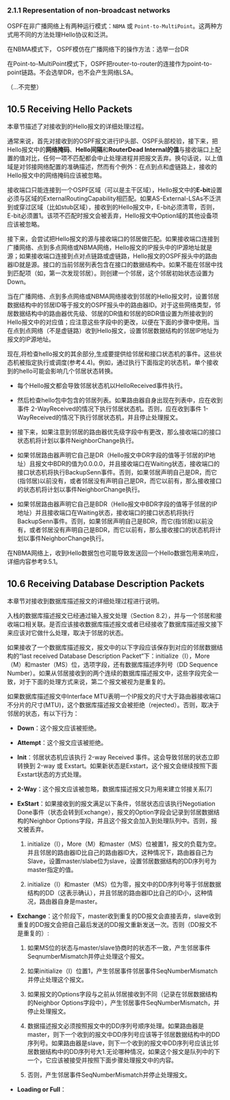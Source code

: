 <!--markdown-->
### 2.1.1 Representation of non-broadcast networks

OSPF在非广播网络上有两种运行模式：`NBMA` 或 `Point-to-MultiPoint`。这两种方式用不同的方法处理Hello协议和泛洪。

在NBMA模式下， OSPF模仿在广播网络下的操作方法：选举一台DR

在Point-to-MultiPoint模式下，OSPF把router-to-router的连接作为point-to-point链路。不会选举DR，也不会产生网络LSA。

（...不完整）

## 10.5 Receiving Hello Packets

本章节描述了对接收到的Hello报文的详细处理过程。

通常来说，首先对接收到的OSPF报文进行IP头部、OSPF头部校验，接下来，把Hello报文中的**网络掩码**、**Hello间隔**和**RouterDead Internal的值**与接收端口上配置的值对比，任何一项不匹配都会中止处理进程并把报文丢弃。换句话说，以上值域是对邻接网络配置的准确描述，然而有个例外：在点到点和虚链路上，接收的Hello报文中的网络掩码应该被忽略。

接收端口只能连接到一个OSPF区域（可以是主干区域），Hello报文中的**E-bit**设置必须与区域的ExternalRoutingCapability相匹配。如果AS-External-LSAs不泛洪到或穿过区域（比如stub区域），接收到的Hello报文中，E-bit必须清零，否则，E-bit必须置1。该项不匹配时报文会被丢弃，Hello报文中Option域的其他设备项应该被忽略。

接下来，会尝试把Hello报文的源与接收端口的邻居做匹配。如果接收端口连接到广播网络、点到多点网络或NBMA网络，Hello报文的IP报头中的IP源地址就是源；如果接收端口连接到点对点链路或虚链路，Hello报文的OSPF报头中的路由器ID就是源。接口的当前邻居列表包含在接口的数据结构中。如果不能在邻居中找到匹配项（如，第一次发现邻居）。则创建一个邻居，这个邻居初始状态设置为Down。

当在广播网络、点到多点网络或NBMA网络接收到邻居的Hello报文时，设置邻居数据结构中的邻居ID等于报文的OSPF报头中的路由器ID。对于这些网络类型，邻居数据结构中的路由器优先级、邻居的DR值和邻居的BDR值设置为所接收到的Hello报文中的对应值；应注意这些字段中的更改，以便在下面的步骤中使用。当在点到点网络（不是虚链路）收到Hello报文，设置邻居数据结构的邻居IP地址为报文的IP源地址。

现在,将检查hello报文的其余部分,生成要提供给邻居和接口状态机的事件。这些状态机被指定执行或调度(参考4.4)。例如，通过执行下面指定的状态机，单个接收到的hello可能会影响几个邻居状态转换。

- 每个Hello报文都会导致邻居状态机以HelloReceived事件执行。

- 然后检查hello包中包含的邻居列表。如果路由器自身出现在列表中，应在收到事件 2-WayReceived的情况下执行邻居状态机。否则，应在收到事件 1-WayReceived的情况下执行邻居状态机，并且停止处理报文。

- 接下来，如果注意到邻居的路由器优先级字段中有更改，那么接收端口的接口状态机将计划以事件NeighborChange执行。

- 如果邻居路由器声明它自己是DR（Hello报文中DR字段的值等于邻居的IP地址）且报文中BDR的值为0.0.0.0，并且接收端口在Waiting状态，接收端口的接口状态机将执行BackupSenn事件。否则，如果邻居声明自己是DR，而它(指邻居)以前没有，或者邻居没有声明自己是DR，而它以前有，那么接收接口的状态机将计划以事件NeighborChange执行。

- 如果邻居路由器声明它自己是BDR（Hello报文中BDR字段的值等于邻居的IP地址）并且接收端口在Waiting状态，接收端口的接口状态机将执行BackupSenn事件。否则，如果邻居声明自己是BDR，而它(指邻居)以前没有，或者邻居没有声明自己是BDR，而它以前有，那么接收接口的状态机将计划以事件NeighborChange执行。

在NBMA网络上，收到Hello数据包也可能导致发送回一个Hello数据包用来响应，详细内容参考9.5.1。

## 10.6 Receiving Database Description Packets

本章节对接收到数据库描述报文的详细处理过程进行说明。

入栈的数据库描述报文已经通过输入报文处理（Section 8.2），并与一个邻居和接收端口相关联。是否应该接收数据库描述报文或者已经接收了数据库描述报文接下来应该对它做什么处理，取决于邻居的状态。

如果接收了一个数据库描述报文，报文中的以下字段应该保存到对应的邻居数据结构的“last received Database Description Packet“下：initialize（I），More（M）和master（MS）位，选项字段，还有数据库描述序列号（DD Sequence Number）。如果从邻居接收到的两个连续的数据库描述报文中，这些字段完全一致，对于下面的处理方式来说，第二个报文被视为是重复的。

如果数据库描述报文中Interface MTU表明一个IP报文的尺寸大于路由器接收端口不分片的尺寸(MTU)，这个数据库描述报文会被拒绝（rejected）。否则，取决于邻居的状态，有以下行为：

- **Down**：这个报文应该被拒绝。

- **Attempt**：这个报文应该被拒绝。

- **Init**：邻居状态机应该执行 2-way Received 事件。这会导致邻居的状态立即转换到 2-way 或 Exstart。如果新状态是Exstart，这个报文会继续按照下面Exstart状态的方式处理。

- **2-Way**：这个报文应该被忽略，数据库描述报文只为用来建立邻接关系[7]

- **ExStart**：如果接收到的报文满足以下条件，邻居状态应该执行Negotiation Done事件（状态会转到Exchange），报文的Option字段会记录到邻居数据结构的Neighbor Options字段，并且这个报文会加入到处理队列中。否则，报文被丢弃。

  1. initialize（I），More（M）和master（MS）位被置1，报文的负载为空。并且邻居的路由器ID比自己的路由器ID大，这种情况下，路由器自己为Slave，设置master/slabe位为slave，设置邻居数据结构的DD序列号为master指定的值。
  
  2. initialize（I）和master（MS）位为零，报文中的DD序列号等于邻居数据结构的DD（这表示确认），并且邻居的路由器ID比自己的ID小，这种情况，路由器自身是master。
  
- **Exchange**：这个阶段下，master收到重复的DD报文会直接丢弃，slave收到重复的DD报文会把自己最后发送的DD报文重新发送一次。否则（DD报文不是重复的）:

  1. 如果MS位的状态与master/slave协商时的状态不一致，产生邻居事件SeqnumberMismatch并停止处理这个报文。
  
  2. 如果initialize（I）位置1，产生邻居事件邻居事件SeqNumberMismatch并停止处理这个报文。
  
  3. 如果报文的Options字段与之前从邻居接收到不同（记录在邻居数据结构的Neighbor Options字段中），产生邻居事件SeqNumberMismatch，并停止处理报文。
  
  4. 数据描述报文必须按照报文中的DD序列号顺序处理。如果路由器是master，则下一个收到的报文中DD序列号应该等于邻居数据结构中的DD序列号。如果路由器是slave，则下一个收到的报文中DD序列号应该比邻居数据结构中的DD序列号大1.无论哪种情况，如果这个报文是队列中的下一个，它应该被接受并按照下面步骤处理报文中的内容。
  
  5. 否则，产生邻居事件SeqNumberMismatch并停止处理报文。
  
- **Loading or Full**：

	
